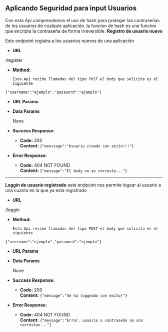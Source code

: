 **Aplicando Seguridad para input Usuarios**
----

  Con esta Api comprendemos el uso de hash para proteger las contraseñas de los usuarios de cualquie aplicación.
  la funcion de hash es una funcion que encripta la contraseña de forma irreversible.
  **Registro de usuario nuevo**
  
  Este endpoint registra a los usuarios nuevos de una aplicación

* **URL**

 /register

* **Method:**

  `Esta Api recibe llamadas del tipo POST el body que solicita es el siguiente`

 `{"username":"ejemplo","password":"ejemplo"}`

*  **URL Params**
 
* **Data Params**

  None

* **Success Response:**

  * **Code:** 200 <br />
    **Content:** `{"menssage":"Usuario creado con exito!!!"}`

* **Error Response:**

  * **Code:** 404 NOT FOUND <br />
    **Content:** `{"message":"El body no es correcto..."}`


----
**Loggin de usuario registrado**
 este endpoint nos permite logear al usuario a una cuanta en la que ya esta registrado

* **URL**

 /loggin

* **Method:**

  `Esta Api recibe llamadas del tipo POST el body que solicita es el siguiente`

 `{"username":"ejemplo","password":"ejemplo"}`


*  **URL Params**
 
* **Data Params**

  None

* **Success Response:**

  * **Code:** 200 <br />
    **Content:** `{"message":"Se ha loggeado con éxito!"}`

* **Error Response:**

  * **Code:** 404 NOT FOUND <br />
    **Content:** `{"message":"Error, usuario o contraseña no son correctas..."}`





